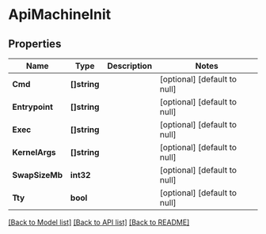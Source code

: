 # ApiMachineInit

## Properties
Name | Type | Description | Notes
------------ | ------------- | ------------- | -------------
**Cmd** | **[]string** |  | [optional] [default to null]
**Entrypoint** | **[]string** |  | [optional] [default to null]
**Exec** | **[]string** |  | [optional] [default to null]
**KernelArgs** | **[]string** |  | [optional] [default to null]
**SwapSizeMb** | **int32** |  | [optional] [default to null]
**Tty** | **bool** |  | [optional] [default to null]

[[Back to Model list]](../README.md#documentation-for-models) [[Back to API list]](../README.md#documentation-for-api-endpoints) [[Back to README]](../README.md)

